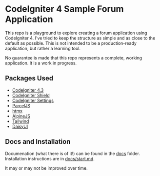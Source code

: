 # CodeIgniter 4 Sample Forum Application

This repo is a playground to explore creating a forum application using CodeIgniter 4. I've tried to keep the structure as simple and as close to the default as possible. This is not intended to be a production-ready application, but rather a learning tool.

No guarantee is made that this repo represents a complete, working application. It is a work in progress.

## Packages Used

-   [CodeIgniter 4.3](https://codeigniter.com/)
-   [CodeIgniter Shield](https://github.com/codeigniter4/shield)
-   [CodeIgniter Settings](https://github.com/codeigniter4/settings)
-   [ParcelJS](https://parceljs.org/)
-   [htmx](https://htmx.org/)
-   [AlpineJS](https://alpinejs.dev/)
-   [Tailwind](https://tailwindcss.com/)
-   [DaisyUI](https://daisyui.com/)

## Docs and Installation

Documenation (what there is of it!) can be found in the [docs](_docs) folder.
Installation instructions are in [docs/start.md](_docs/start.md).

It may or may not be improved over time.
